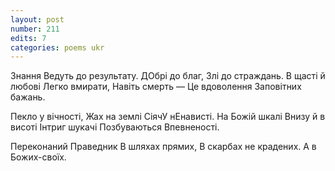 ```yaml
---
layout: post
number: 211
edits: 7
categories: poems ukr
---
```


Знання 
Ведуть до результату. 
ДОбрі до благ,
Злі до страждань.
В щасті й любові 
Легко вмирати,
Навіть смерть —
Це вдоволення 
Заповітних бажань.

Пекло у вічності,
Жах на землі 
СіячУ нЕнависті.
На Божій шкалі 
Внизу й в висоті
Інтриг шукачі
Позбуваються 
Впевненості.

Переконаний 
Праведник 
В шляхах прямих,
В скарбах не крадених.
А в Божих-своїх.
